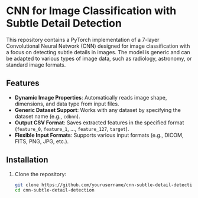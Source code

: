 # CNN for Image Classification with Subtle Detail Detection

This repository contains a PyTorch implementation of a 7-layer Convolutional Neural Network (CNN) designed for image classification with a focus on detecting subtle details in images. The model is generic and can be adapted to various types of image data, such as radiology, astronomy, or standard image formats.

## Features

- **Dynamic Image Properties**: Automatically reads image shape, dimensions, and data type from input files.
- **Generic Dataset Support**: Works with any dataset by specifying the dataset name (e.g., `cdbnn`).
- **Output CSV Format**: Saves extracted features in the specified format (`feature_0`, `feature_1`, ..., `feature_127`, `target`).
- **Flexible Input Formats**: Supports various input formats (e.g., DICOM, FITS, PNG, JPG, etc.).

## Installation

1. Clone the repository:
   ```bash
   git clone https://github.com/yourusername/cnn-subtle-detail-detection.git
   cd cnn-subtle-detail-detection

